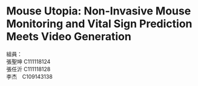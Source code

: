 # Mouse Utopia: Non-Invasive Mouse Monitoring and Vital Sign Prediction Meets Video Generation 
組員：<br>
張聖坤 C111118124<br>
張任沂 C111118128<br>
李杰　C109143138<br>
